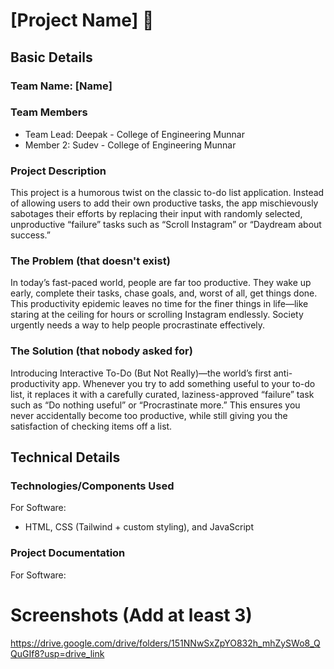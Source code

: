 

# [Project Name] 🎯


## Basic Details
### Team Name: [Name]


### Team Members
- Team Lead: Deepak - College of Engineering Munnar
- Member 2:  Sudev -  College of Engineering Munnar


### Project Description
This project is a humorous twist on the classic to-do list application. Instead of allowing users to add their own productive tasks, the app mischievously sabotages their efforts by replacing their input with randomly selected, unproductive “failure” tasks such as “Scroll Instagram” or “Daydream about success.”

### The Problem (that doesn't exist)

In today’s fast-paced world, people are far too productive. They wake up early, complete their tasks, chase goals, and, worst of all, get things done. This productivity epidemic leaves no time for the finer things in life—like staring at the ceiling for hours or scrolling Instagram endlessly. Society urgently needs a way to help people procrastinate effectively.

### The Solution (that nobody asked for)

Introducing Interactive To-Do (But Not Really)—the world’s first anti-productivity app.
Whenever you try to add something useful to your to-do list, it replaces it with a carefully curated, laziness-approved “failure” task such as “Do nothing useful” or “Procrastinate more.” This ensures you never accidentally become too productive, while still giving you the satisfaction of checking items off a list.

## Technical Details
### Technologies/Components Used
For Software:
-  HTML, CSS (Tailwind + custom styling), and JavaScript


### Project Documentation
For Software:

# Screenshots (Add at least 3)

https://drive.google.com/drive/folders/151NNwSxZpYO832h_mhZySWo8_QQuGIf8?usp=drive_link




